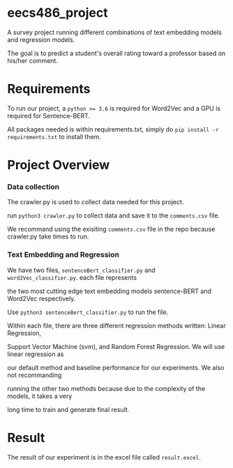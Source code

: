 # eecs486_project

A survey project running different combinations of text embedding models and regression models. 

The goal is to predict a student's overall rating toward a professor based on his/her comment.

# Requirements

To run our project, a `python >= 3.6` is required for Word2Vec and a GPU is required for Sentence-BERT.

All packages needed is within requirements.txt, simply do `pip install -r requirements.txt` to install them.

# Project Overview

### Data collection

The crawler.py is used to collect data needed for this project. 

run `python3 crawler.py` to collect data and save it to the `comments.csv` file.

We recommand using the exisiting `comments.csv` file in the repo because crawler.py take times to run.

### Text Embedding and Regression

We have two files, `sentenceBert_classifier.py` and `word2Vec_classifier.py`. each file represents

the two most cutting edge text embedding models sentence-BERT and Word2Vec respectively. 

Use `python3 sentenceBert_classifier.py` to run the file.

Within each file, there are three different regression methods written: Linear Regression, 

Support Vector Machine (svm), and Random Forest Regression. We will use linear regression as

our default method and baseline performance for our experiments. We also not recommanding 

running the other two methods because due to the complexity of the models, it takes a very

long time to train and generate final result.

# Result

The result of our experiment is in the excel file called `result.excel`.

